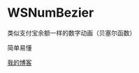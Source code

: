 # WSNumBezier
类似支付宝余额一样的数字动画（贝塞尔函数）


简单易懂 


[我的博客](http://www.cnblogs.com/Seeulater/  "欢迎私信我哦") 

[预览图]:https://github.com/PerfectShen/WSNumBezier/blob/master/NumBezier1.gif 
